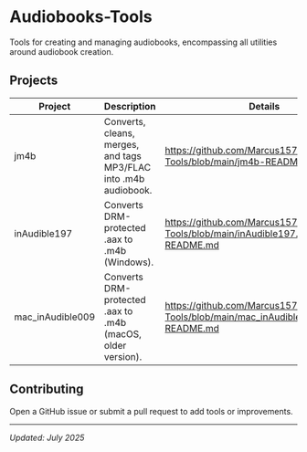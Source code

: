 # Audiobooks-Tools

Tools for creating and managing audiobooks, encompassing all utilities around audiobook creation.

## Projects

| Project          | Description                                                      | Details                                                                                 |
| ---------------- | ---------------------------------------------------------------- | --------------------------------------------------------------------------------------- |
| jm4b             | Converts, cleans, merges, and tags MP3/FLAC into .m4b audiobook. | https://github.com/Marcus1571/Audiobooks-Tools/blob/main/jm4b-README.md                 |
| inAudible197     | Converts DRM-protected .aax to .m4b (Windows).                   | https://github.com/Marcus1571/Audiobooks-Tools/blob/main/inAudible197.zip-README.md     |
| mac_inAudible009 | Converts DRM-protected .aax to .m4b (macOS, older version).      | https://github.com/Marcus1571/Audiobooks-Tools/blob/main/mac_inAudible009.zip-README.md |

## Contributing

Open a GitHub issue or submit a pull request to add tools or improvements.

---

_Updated: July 2025_
